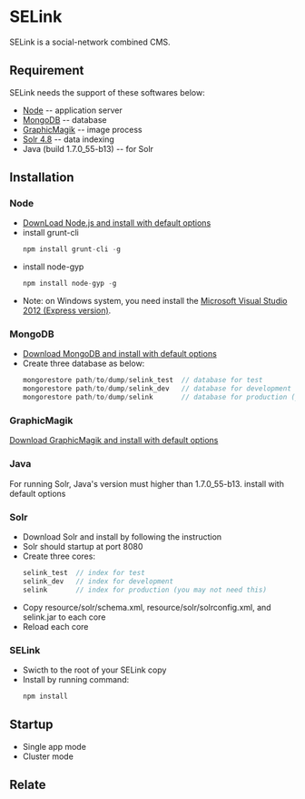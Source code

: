 # SELink

SELink is a social-network combined CMS.

## Requirement

SELink needs the support of these softwares below:

  * [Node](http://nodejs.org/) -- application server
  * [MongoDB](http://www.mongodb.org/) -- database
  * [GraphicMagik](http://www.graphicsmagick.org/) -- image process
  * [Solr 4.8](http://lucene.apache.org/solr/) -- data indexing
  * Java (build 1.7.0_55-b13) -- for Solr

## Installation

  ### Node 
  
  * [DownLoad Node.js and install with default options](http://nodejs.org/download/)
  * install grunt-cli
    ```javascript
    npm install grunt-cli -g
    ```
  * install node-gyp
    ```javascript
    npm install node-gyp -g
    ```
  * Note: on Windows system, you need install the [Microsoft Visual Studio 2012 (Express version)](http://go.microsoft.com/?linkid=9816758).

  ### MongoDB
  
  * [Download MongoDB and install with default options](http://www.mongodb.org/downloads)
  * Create three database as below:
    ```javascript
    mongorestore path/to/dump/selink_test  // database for test
    mongorestore path/to/dump/selink_dev   // database for development
    mongorestore path/to/dump/selink       // database for production (you may not need this)
    ```
  
  ### GraphicMagik
  
  [Download GraphicMagik and install with default options](http://www.graphicsmagick.org/download.html)
  
  ### Java
  
  For running Solr, Java's version must higher than 1.7.0_55-b13. install with default options
  
  ### Solr
  
  * Download Solr and install by following the instruction
  * Solr should startup at port 8080
  * Create three cores:
    ```javascript
    selink_test  // index for test
    selink_dev   // index for development
    selink       // index for production (you may not need this)
    ```
  * Copy resource/solr/schema.xml, resource/solr/solrconfig.xml, and selink.jar to each core
  * Reload each core

  ### SELink
  
  * Swicth to the root of your SELink copy
  * Install by running command:
    ```javascript
    npm install
    ```

## Startup

  * Single app mode
  * Cluster mode

## Relate
